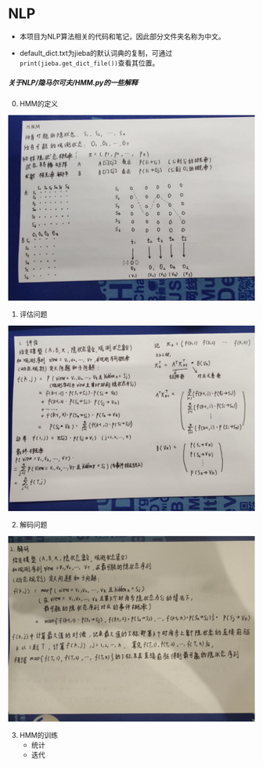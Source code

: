 # NLP
- 本项目为NLP算法相关的代码和笔记，因此部分文件夹名称为中文。


- default_dict.txt为jieba的默认词典的复制，可通过`print(jieba.get_dict_file())`查看其位置。


##### 关于NLP/隐马尔可夫/HMM.py的一些解释

0. HMM的定义

![HMM1](./images/HMM0.jpg)

1. 评估问题

![HMM1](./images/HMM1.jpg)

2. 解码问题

![HMM1](./images/HMM2.jpg)

3. HMM的训练
   - 统计
   - 迭代
